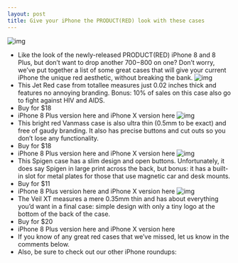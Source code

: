 ```yaml
---
layout: post
title: Give your iPhone the PRODUCT(RED) look with these cases
---
```

![img](http://media.idownloadblog.com/wp-content/uploads/2018/04/iPhone-8-product-red-004.jpg)
* Like the look of the newly-released PRODUCT(RED) iPhone 8 and 8 Plus, but don’t want to drop another $700-$800 on one? Don’t worry, we’ve put together a list of some great cases that will give your current iPhone the unique red aesthetic, without breaking the bank.
![img](http://media.idownloadblog.com/wp-content/uploads/2018/04/red.jpg)
* This Jet Red case from totallee measures just 0.02 inches thick and features no annoying branding. Bonus: 10% of sales on this case also go to fight against HIV and AIDS.
* Buy for $18
* iPhone 8 Plus version here and iPhone X version here
![img](http://media.idownloadblog.com/wp-content/uploads/2018/04/redd.jpg)
* This bright red Vanmass case is also ultra thin (0.5mm to be exact) and free of gaudy branding. It also has precise buttons and cut outs so you don’t lose any functionality.
* Buy for $18
* iPhone 8 Plus version here and iPhone X version here
![img](http://media.idownloadblog.com/wp-content/uploads/2018/04/spigen-1.jpg)
* This Spigen case has a slim design and open buttons. Unfortunately, it does say Spigen in large print across the back, but bonus: it has a built-in slot for metal plates for those that use magnetic car and desk mounts.
* Buy for $11
* iPhone 8 Plus version here and iPhone X version here
![img](http://media.idownloadblog.com/wp-content/uploads/2018/04/veil.jpg)
* The Veil XT measures a mere 0.35mm thin and has about everything you’d want in a final case: simple design with only a tiny logo at the bottom of the back of the case.
* Buy for $20
* iPhone 8 Plus version here and iPhone X version here
* If you know of any great red cases that we’ve missed, let us know in the comments below.
* Also, be sure to check out our other iPhone roundups:

